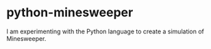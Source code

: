 # python-minesweeper
I am experimenting with the Python language to create a simulation of Minesweeper.
